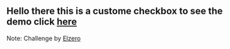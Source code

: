 ## Hello there this is a custome checkbox to see the demo click [here](https://ahmed-abbe.github.io/custom-checkbox/)

Note: Challenge by [Elzero](https://elzero.org/frontend-interests-boxes-select/)

